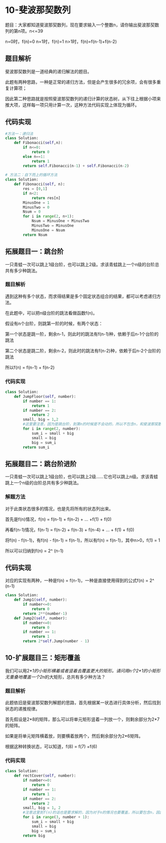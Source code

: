 # 10-斐波那契数列

题目：大家都知道斐波那契数列，现在要求输入一个整数n，请你输出斐波那契数列的第n项。n<=39

 n=0时，f(n)=0 n=1时，f(n)=1 n>1时，f(n)=f(n-1)+f(n-2)

## 题目解析

斐波那契数列是一道经典的递归解法的题目。

此题有两种思路，一种是正常的递归方法，但是会产生很多的冗余项，会有很多重复计算项；

因此第二种思路就是按照斐波那契数列的递归计算的状态树，从下往上根据小项来推大项，这样每一项只用计算一次，这种方法代码实现上体现为循环。

## 代码实现

```python
#方法一：递归法
class Solution:
    def Fibonacci(self,n):
        if n<=0:
            return 0
        else n==1:
            return 1
        return self.Fibonacci(n-1) + self.Fibonacci(n-2)
    
# 方法二：自下而上的循环方法
class Solution:
    def Fibonacci(self, n):
        res = [0,1]
        if n<2:
            return res[n]
        MinusOne = 1
        MinusTwo = 0
        Nsum = 0
        for i in range(2, n+1):
            Nsum = MinusOne + MinusTwo
            MinusTwo = MinusOne
            MinusOne = Nsum
        return Nsum   
```

## 拓展题目一：跳台阶

一只青蛙一次可以跳上1级台阶，也可以跳上2级。求该青蛙跳上一个n级的台阶总共有多少种跳法。

### 题目解析

遇到这种有多个状态，而求得结果是多个固定状态组合的结果，都可以考虑递归方法。

在此题中，可以把n级台阶的跳法看做函数f(n)。

假设有n个台阶，则跳第一阶的时候，有两个状态：

第一个状态是跳一阶，剩余n-1，则此时的跳法有f(n-1)种，依赖于后n-1个台阶的跳法

第二个状态是跳二阶，剩余n-2，则此时的跳法有f(n-2)种，依赖于后n-2个台阶的跳法

所以f(n) = f(n-1) + f(n-2)

### 代码实现

```python
class Solution:
    def JumpFloor(self, number):
        if number == 1:
            return 1
        if number == 2:
            return 2
        small, big = 1,2
        #这里要注意，因为是跳台阶，到第n的时候是不会动的，所以不包含n，和斐波那契数列求和是不同的
        for i in range(2, number):
            sum_i = small + big
            small = big
            big = sum_i
        return sum_i
```

## 拓展题目二：跳台阶进阶

一只青蛙一次可以跳上1级台阶，也可以跳上2级……它也可以跳上n级。求该青蛙跳上一个n级的台阶总共有多少种跳法。

### 解题方法

对于此类状态很多的情况，也是先将所有的状态列出来。

首先是f(n)情况，f(n) = f(n-1) + f(n-2) + ... +f(1) + f(0)

再看f(n-1)情况，f(n-1) = f(n-2) + f(n-3) + f(n-4) + ... + f(1) + f(0)

将f(n) - f(n-1)，有f(n) - f(n-1) = f(n-1)，所以有f(n) = f(n-1)，其中n>0，f(1) = 1

所以可以归纳到f(n) = 2^ (n-1)

## 代码实现

对应的实现有两种，一种是f(n) = f(n-1)，一种是直接使用得到的公式f(n) = 2^ (n-1)

```python
class Solution:
    def Jump1(self, number):
        if number<=0:
            return 0
        return 2**(number-1)
    def Jump2(self, number):
        if number<=0:
            return 0
        if number == 1:
            return 1
        return 2*self.Jump(number - 1)
```

## 10-扩展题目三：矩形覆盖

我们可以用2\**1的小矩形横着或者竖着去覆盖更大的矩形。请问用n个2\*1的小矩形无重叠地覆盖一个2*n的大矩形，总共有多少种方法？ 

### 题目解析
此题依旧是斐波那契数列解题的思路，首先根据某一状态进行具体分析，然后找到状态的递推规律。

首先假设是2\*8的矩阵，那么可以将单元矩形竖着一列放一个，则剩余部分为2\*7的矩阵。

如果是将单元矩阵横着放，则要横着放两个，然后剩余部分为2\*6矩阵。

根据这种转换状态，可以知道，f(8) = f(7) +f(6)

### 代码实现

```python
class Solution: 
    def rectCover(self, number):
        if number<=0:
            return 0
        if number == 1:
            return 1
        if number == 2:
            return 2
        small, big = 1, 2
        #注意这里到f(n)的话也是要求解的，因为对于n的情况也要覆盖，所以要包含n，因此边界是n+1不包含
        for i in range(3, number + 1):
            sum_i = small + big
            small = big
            big = sum_i
        return big
            
```





